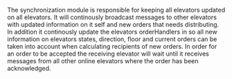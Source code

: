 The synchronization module is responsible for keeping all elevators updated on all elevators. It will continously broadcast messages to other elevators with
updated information on it self and new orders that needs distributing. In addition it continously update the elevators orderHandlers in so all new information on elevators states, direction, floor and current orders can be taken into account when calculating recipients of new orders. 
In order for an order to be accepted the receiving elevator will wait until it receives messages from all other online elevators where the order has been acknowledged. 
